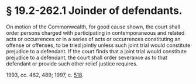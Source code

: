 # § 19.2-262.1 Joinder of defendants.

<p>On motion of the Commonwealth, for good cause shown, the court shall order persons charged with participating in contemporaneous and related acts or occurrences or in a series of acts or occurrences constituting an offense or offenses, to be tried jointly unless such joint trial would constitute prejudice to a defendant. If the court finds that a joint trial would constitute prejudice to a defendant, the court shall order severance as to that defendant or provide such other relief justice requires.</p><p>1993, cc. 462, 489; 1997, c. <a href='http://lis.virginia.gov/cgi-bin/legp604.exe?971+ful+CHAP0518'>518</a>.</p>